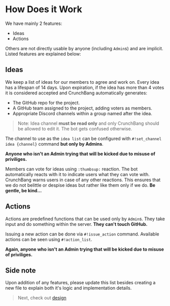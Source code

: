 # How Does it Work

We have mainly 2 features:

- Ideas
- Actions

Others are not directly usable by anyone (including `Admin`s) and are implicit.
Listed features are explained below:


## Ideas

We keep a list of ideas for our members to agree and work on. Every idea has a
lifespan of 14 days. Upon expiration, if the idea has more than 4 votes it is
considered accepted and CrunchBang automatically generates:

- The GitHub repo for the project.
- A GitHub team assigned to the project, adding voters as members.
- Appropriate Discord channels within a group named after the idea.

> Note: Idea channel **must be read only** and only CrunchBang should be allowed
to edit it. The bot gets confused otherwise.

The channel to use as the `idea list` can be configured with
`#!set_channel idea {channel}` command **but only by Admins**.

**Anyone who isn't an Admin trying that will be kicked due to misuse of priviliges.**

Members can vote for ideas using `:thumbsup:` reaction. The bot automatically
reacts with it to indicate users what they can vote with. CrunchBang warns users
in case of any other reactions. This ensures that we do not belittle or despise
ideas but rather like them only if we do. **Be gentle, be kind...**


## Actions

Actions are predefined functions that can be used only by `Admin`s. They take
input and do something within the server. **They can't touch GitHub.**

Issuing a new action can be done via `#!issue_action` command. Available actions
can be seen using `#!action_list`.

**Again, anyone who isn't an Admin trying that will be kicked due to misuse of priviliges.**


## Side note

Upon addition of any features, please update this list besides creating a new
file to explain both it's logic and implementation details.


> Next, check out [design](02%20-%20Design.md)